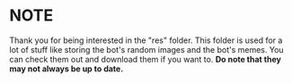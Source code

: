 # NOTE

Thank you for being interested in the "res" folder. This folder is used for a lot of stuff like storing the bot's random images and the bot's memes. You can check them out and download them if you want to. **Do note that they may not always be up to date.**
